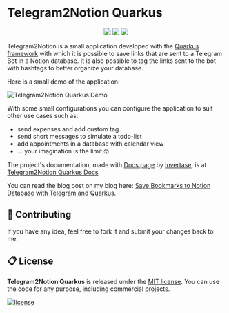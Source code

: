 # Telegram2Notion Quarkus

<p align="center">
  <a href="https://www.java.com/"><img src="https://img.shields.io/badge/Java-3277ae?style=for-the-badge&logoColor=white"></a>
  <a href="https://quarkus.io/"><img src="https://img.shields.io/badge/Quarkus-ff004b?style=for-the-badge&logoColor=white"></a>
  <a href="https://maven.apache.org/"><img src="https://img.shields.io/badge/Maven-fb9835?style=for-the-badge&logoColor=white"></a>
</p>

Telegram2Notion is a small application developed with the [Quarkus framework](https://quarkus.io/) with which it is possible to save links that are sent to a Telegram Bot in a Notion database. It is also possible to tag the links sent to the bot with hashtags to better organize your database.

Here is a small demo of the application:

![Telegram2Notion Quarkus Demo](./docs/videos/telegram-notion-quarkus-demo.gif)

With some small configurations you can configure the application to suit other use cases such as:

- send expenses and add custom tag
- send short messages to simulate a todo-list
- add appointments in a database with calendar view
- ... your imagination is the limit 🤓

The project's documentation, made with [Docs.page](https://docs.page/) by [Invertase](https://invertase.io/), is at [Telegram2Notion Quarkus Docs](https://docs.page/polilluminato/telegram2notion-quarkus)

You can read the blog post on my blog here: [Save Bookmarks to Notion Database with Telegram and Quarkus](https://blog.albertobonacina.com/save-bookmarks-to-notion-database-with-telegram-and-quarkus).

## 💎 Contributing

If you have any idea, feel free to fork it and submit your changes back to me.

## 📋 License

**Telegram2Notion Quarkus** is released under the [MIT license](LICENSE.md). You can use the code for any purpose, including commercial projects.

[![license](https://img.shields.io/badge/License-MIT-yellow.svg)](https://opensource.org/licenses/MIT)
